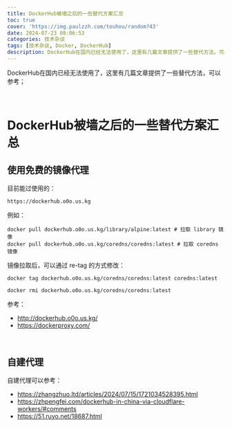 ```yaml
---
title: DockerHub被墙之后的一些替代方案汇总
toc: true
cover: 'https://img.paulzzh.com/touhou/random?43'
date: 2024-07-23 08:06:53
categories: 技术杂谈
tags: [技术杂谈, Docker, DockerHub]
description: DockerHub在国内已经无法使用了，这里有几篇文章提供了一些替代方法，可以参考；
---
```


DockerHub在国内已经无法使用了，这里有几篇文章提供了一些替代方法，可以参考；

<br/>

<!--more-->

# **DockerHub被墙之后的一些替代方案汇总**

## **使用免费的镜像代理**

目前能过使用的：

```
https://dockerhub.o0o.us.kg
```

例如：

```
docker pull dockerhub.o0o.us.kg/library/alpine:latest # 拉取 library 镜像
docker pull dockerhub.o0o.us.kg/coredns/coredns:latest # 拉取 coredns 镜像
```

镜像拉取后，可以通过 re-tag 的方式修改：

```
docker tag dockerhub.o0o.us.kg/coredns/coredns:latest coredns:latest

docker rmi dockerhub.o0o.us.kg/coredns/coredns:latest
```

参考：

-   http://dockerhub.o0o.us.kg/
-   https://dockerproxy.com/

<br/>

## **自建代理**

自建代理可以参考：

-   https://zhangzhuo.ltd/articles/2024/07/15/1721034528395.html
-   https://zhpengfei.com/dockerhub-in-china-via-cloudflare-workers/#comments
-   https://51.ruyo.net/18687.html

<br/>
